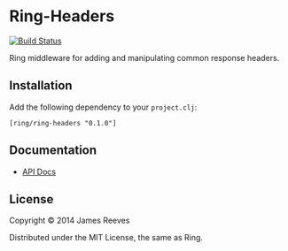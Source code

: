 # Ring-Headers

[![Build Status](https://secure.travis-ci.org/ring-clojure/ring-headers.png)](http://travis-ci.org/ring-clojure/ring-headers)

Ring middleware for adding and manipulating common response headers.

## Installation

Add the following dependency to your `project.clj`:

    [ring/ring-headers "0.1.0"]

## Documentation

* [API Docs](http://ring-clojure.github.io/ring-headers)

## License

Copyright © 2014 James Reeves

Distributed under the MIT License, the same as Ring.
